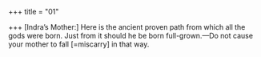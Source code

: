+++
title = "01"

+++
[Indra’s Mother:] Here is the ancient proven path from which all the gods  were born.
Just from it should he be born full-grown.—Do not cause your mother  to fall [=miscarry] in that way.